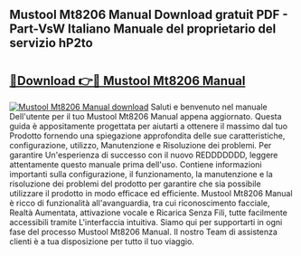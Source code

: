 ## Mustool Mt8206 Manual Download gratuit PDF - Part-VsW Italiano Manuale del proprietario del servizio hP2to

# <h2><a href="http://dfcizx.blite.top/?on=Mustool+Mt8206+Manual">🔗Download 👉🔴 Mustool Mt8206 Manual</a></h2>

[![Mustool Mt8206 Manual download](https://i.imgur.com/lujVjoI.png)](http://dfcizx.blite.top/?on=Mustool+Mt8206+Manual)
Saluti e benvenuto nel manuale Dell'utente per il tuo Mustool Mt8206 Manual appena aggiornato. Questa guida è appositamente progettata per aiutarti a ottenere il massimo dal tuo Prodotto fornendo una spiegazione approfondita delle sue caratteristiche, configurazione, utilizzo, Manutenzione e Risoluzione dei problemi. Per garantire Un'esperienza di successo con il nuovo REDDDDDDD, leggere attentamente questo manuale prima dell'uso. Contiene informazioni importanti sulla configurazione, il funzionamento, la manutenzione e la risoluzione dei problemi del prodotto per garantire che sia possibile utilizzare il prodotto in modo efficace ed efficiente. Mustool Mt8206 Manual è ricco di funzionalità all'avanguardia, tra cui riconoscimento facciale, Realtà Aumentata, attivazione vocale e Ricarica Senza Fili, tutte facilmente accessibili tramite L'interfaccia intuitiva. Siamo qui per supportarti in ogni fase del processo Mustool Mt8206 Manual. Il nostro Team di assistenza clienti è a tua disposizione per tutto il tuo viaggio.

